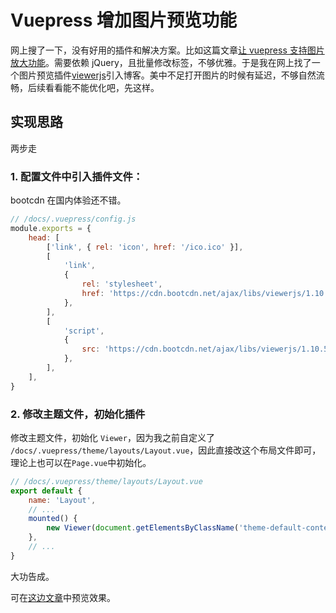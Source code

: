 # Vuepress 增加图片预览功能

网上搜了一下，没有好用的插件和解决方案。比如这篇文章[让 vuepress 支持图片放大功能](https://segmentfault.com/a/1190000021505365)。需要依赖 jQuery，且批量修改标签，不够优雅。于是我在网上找了一个图片预览插件[viewerjs](https://github.com/fengyuanchen/viewerjs)引入博客。美中不足打开图片的时候有延迟，不够自然流畅，后续看看能不能优化吧，先这样。

## 实现思路

两步走

### 1. 配置文件中引入插件文件：

bootcdn 在国内体验还不错。

```js
// /docs/.vuepress/config.js
module.exports = {
    head: [
        ['link', { rel: 'icon', href: '/ico.ico' }],
        [
            'link',
            {
                rel: 'stylesheet',
                href: 'https://cdn.bootcdn.net/ajax/libs/viewerjs/1.10.5/viewer.min.css',
            },
        ],
        [
            'script',
            {
                src: 'https://cdn.bootcdn.net/ajax/libs/viewerjs/1.10.5/viewer.min.js',
            },
        ],
    ],
}
```

### 2. 修改主题文件，初始化插件

修改主题文件，初始化 `Viewer`，因为我之前自定义了 `/docs/.vuepress/theme/layouts/Layout.vue`，因此直接改这个布局文件即可，理论上也可以在`Page.vue`中初始化。

```js
// /docs/.vuepress/theme/layouts/Layout.vue
export default {
    name: 'Layout',
    // ...
    mounted() {
        new Viewer(document.getElementsByClassName('theme-default-content')[0])
    },
    // ...
}
```

大功告成。

可在[这边文章](/solution/sentry.html)中预览效果。
